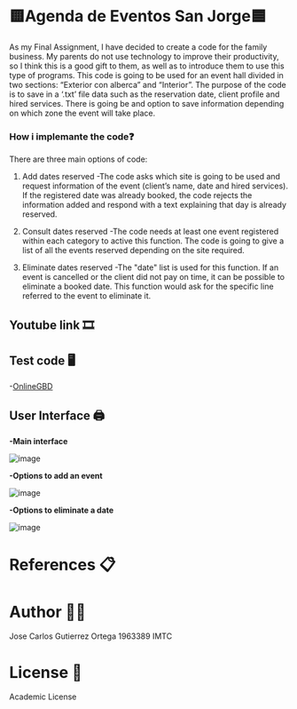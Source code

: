 #  🟨Agenda de Eventos San Jorge🟦

As my Final Assignment, I have decided to create a code for the family business. My parents do not use technology to improve their productivity, so I think this is a good gift to them, as well as to introduce them to use this type of programs. 
This code is going to be used for an event hall divided in two sections: “Exterior con alberca” and “Interior”. The purpose of the code is to save in a ‘.txt’ file data such as the reservation date, client profile and hired services. There is going be and option to save information depending on which zone the event will take place.
 

### How i implemante the code❓

   There are three main options of code:
 
1. Add dates reserved
     -The code asks which site is going to be used and request information of the event (client’s name, date and hired services). If the registered date was already booked, the code rejects the information added and respond with a text explaining that day is already reserved.

2. Consult dates reserved
     -The code needs at least one event registered within each category to active this function. The code is going to give a list of all the events reserved depending on the site required.

3. Eliminate dates reserved
     -The "date" list is used for this function. If an event is cancelled or the client did not pay on time, it can be possible to eliminate a booked date. This function would ask for the specific line referred to the event to eliminate it. 

## Youtube link :film_strip:

## Test code 🖥️
 -[OnlineGBD](https://onlinegdb.com/TGaqJMNMX)

## User Interface  🖨️

**-Main interface**

![image](https://user-images.githubusercontent.com/78566347/118746052-18871380-b81d-11eb-927b-207d51f4f18d.png)


**-Options to add an event**


  ![image](https://user-images.githubusercontent.com/78566347/118746187-5be18200-b81d-11eb-878b-cb3a27c99171.png)
  
  
  
**-Options to eliminate a date**


  ![image](https://user-images.githubusercontent.com/78566347/118746234-74ea3300-b81d-11eb-8f2f-afa7737c37a1.png)



  
  # References 📋
  
  # Author 🙍‍♂️
  
  Jose Carlos Gutierrez Ortega 1963389 IMTC
  
  # License :receipt: 
  
  Academic License
